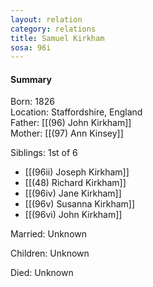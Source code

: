 ```yaml
---
layout: relation
category: relations
title: Samuel Kirkham
sosa: 96i
---
```


#### Summary

Born: 1826
<br>Location: Staffordshire, England
<br>Father: [[(96) John Kirkham]]
<br>Mother: [[(97) Ann Kinsey]]

Siblings: 1st of 6

* [[(96ii) Joseph Kirkham]]
* [[(48) Richard Kirkham]]
* [[(96iv) Jane Kirkham]]
* [[(96v) Susanna Kirkham]]
* [[(96vi) John Kirkham]]

Married: Unknown

Children: Unknown

Died: Unknown

<br>
